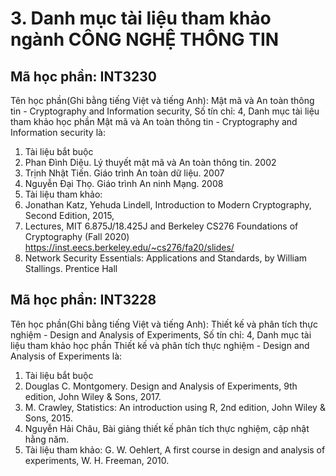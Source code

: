 # 3. Danh mục tài liệu tham khảo ngành CÔNG NGHỆ THÔNG TIN
## Mã học phần: INT3230
Tên học phần(Ghi bằng tiếng Việt và tiếng Anh): Mật mã và An toàn thông tin - Cryptography and Information security, Số tín chỉ: 4, Danh mục tài liệu tham khảo học phần Mật mã và An toàn thông tin - Cryptography and Information security là:
1. Tài liệu bắt buộc
1. Phan Đình Diệu. Lý thuyết mật mã và An toàn thông tin. 2002
2. Trịnh Nhật Tiến. Giáo trình An toàn dữ liệu. 2007
3. Nguyễn Đại Thọ. Giáo trình An ninh Mạng. 2008
2. Tài liệu tham khảo:
1. Jonathan Katz, Yehuda Lindell, Introduction to Modern Cryptography, Second Edition, 2015,
2. Lectures, MIT 6.875J/18.425J and Berkeley CS276 Foundations of Cryptography (Fall 2020) https://inst.eecs.berkeley.edu/~cs276/fa20/slides/
3. Network Security Essentials: Applications and Standards, by William Stallings. Prentice Hall
## Mã học phần: INT3228
Tên học phần(Ghi bằng tiếng Việt và tiếng Anh): Thiết kế và phân tích thực nghiệm - Design and Analysis of Experiments, Số tín chỉ: 4, Danh mục tài liệu tham khảo học phần Thiết kế và phân tích thực nghiệm - Design and Analysis of Experiments là:
1. Tài liệu bắt buộc
1. Douglas C. Montgomery. Design and Analysis of Experiments, 9th edition, John Wiley & Sons, 2017.
2. M. Crawley, Statistics: An introduction using R, 2nd edition, John Wiley & Sons, 2015.
3. Nguyễn Hải Châu, Bài giảng thiết kế phân tích thực nghiệm, cập nhật hằng năm.
2. Tài liệu tham khảo:
G. W. Oehlert, A first course in design and analysis of experiments, W. H. Freeman, 2010.
